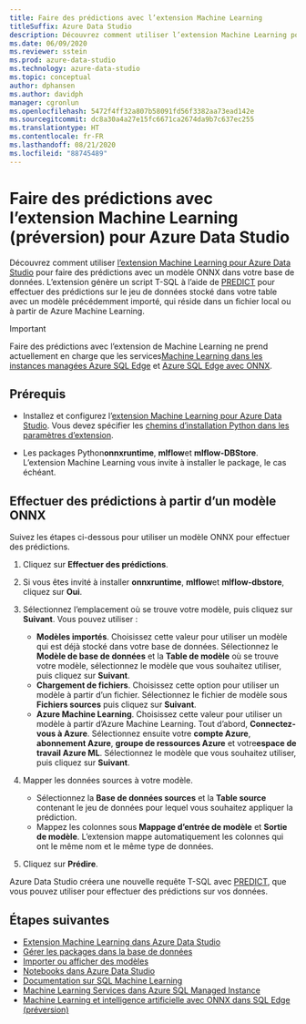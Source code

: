 ```yaml
---
title: Faire des prédictions avec l’extension Machine Learning
titleSuffix: Azure Data Studio
description: Découvrez comment utiliser l’extension Machine Learning pour Azure Data Studio pour faire des prédictions avec un modèle ONNX dans votre base de données.
ms.date: 06/09/2020
ms.reviewer: sstein
ms.prod: azure-data-studio
ms.technology: azure-data-studio
ms.topic: conceptual
author: dphansen
ms.author: davidph
manager: cgronlun
ms.openlocfilehash: 5472f4ff32a807b58091fd56f3382aa73ead142e
ms.sourcegitcommit: dc8a30a4a27e15fc6671ca2674da9b7c637ec255
ms.translationtype: HT
ms.contentlocale: fr-FR
ms.lasthandoff: 08/21/2020
ms.locfileid: "88745489"
---
```

# <a name="make-predictions-with-machine-learning-extension-preview-for-azure-data-studio"></a>Faire des prédictions avec l’extension Machine Learning (préversion) pour Azure Data Studio

Découvrez comment utiliser [l’extension Machine Learning pour Azure Data Studio](machine-learning-extension.md) pour faire des prédictions avec un modèle ONNX dans votre base de données. L’extension génère un script T-SQL à l’aide de [PREDICT](../t-sql/queries/predict-transact-sql.md) pour effectuer des prédictions sur le jeu de données stocké dans votre table avec un modèle précédemment importé, qui réside dans un fichier local ou à partir de Azure Machine Learning.

> [!IMPORTANT]
> Faire des prédictions avec l’extension de Machine Learning ne prend actuellement en charge que les services[Machine Learning dans les instances managées Azure SQL Edge](/azure/azure-sql/managed-instance/machine-learning-services-overview) et [Azure SQL Edge avec ONNX](/azure/azure-sql-edge/onnx-overview).

## <a name="prerequisites"></a>Prérequis

- Installez et configurez l’[extension Machine Learning pour Azure Data Studio](machine-learning-extension.md). Vous devez spécifier les [chemins d’installation Python dans les paramètres d’extension](machine-learning-extension.md#settings).

- Les packages Python**onnxruntime**, **mlflow**et **mlflow-DBStore**. L’extension Machine Learning vous invite à installer le package, le cas échéant.

## <a name="make-predictions-from-onnx-model"></a>Effectuer des prédictions à partir d’un modèle ONNX

Suivez les étapes ci-dessous pour utiliser un modèle ONNX pour effectuer des prédictions.

1. Cliquez sur **Effectuer des prédictions**.

1. Si vous êtes invité à installer **onnxruntime**, **mlflow**et **mlflow-dbstore**, cliquez sur **Oui**.

1. Sélectionnez l’emplacement où se trouve votre modèle, puis cliquez sur **Suivant**. Vous pouvez utiliser :
    - **Modèles importés**. Choisissez cette valeur pour utiliser un modèle qui est déjà stocké dans votre base de données. Sélectionnez le **Modèle de base de données** et la **Table de modèle** où se trouve votre modèle, sélectionnez le modèle que vous souhaitez utiliser, puis cliquez sur **Suivant**.
    - **Chargement de fichiers**. Choisissez cette option pour utiliser un modèle à partir d’un fichier. Sélectionnez le fichier de modèle sous **Fichiers sources** puis cliquez sur **Suivant**.
    - **Azure Machine Learning**. Choisissez cette valeur pour utiliser un modèle à partir d’Azure Machine Learning. Tout d’abord, **Connectez-vous à Azure**. Sélectionnez ensuite votre **compte Azure**, **abonnement Azure**, **groupe de ressources Azure** et votre**espace de travail Azure ML**. Sélectionnez le modèle que vous souhaitez utiliser, puis cliquez sur **Suivant**.

1. Mapper les données sources à votre modèle.
    - Sélectionnez la **Base de données sources** et la **Table source** contenant le jeu de données pour lequel vous souhaitez appliquer la prédiction.
    - Mappez les colonnes sous **Mappage d’entrée de modèle** et **Sortie de modèle**. L’extension mappe automatiquement les colonnes qui ont le même nom et le même type de données.

1. Cliquez sur **Prédire**.

Azure Data Studio créera une nouvelle requête T-SQL avec [PREDICT](../t-sql/queries/predict-transact-sql.md), que vous pouvez utiliser pour effectuer des prédictions sur vos données.

## <a name="next-steps"></a>Étapes suivantes

- [Extension Machine Learning dans Azure Data Studio](machine-learning-extension.md)
- [Gérer les packages dans la base de données](machine-learning-extension-manage-packages.md)
- [Importer ou afficher des modèles](machine-learning-extension-import-view-models.md)
- [Notebooks dans Azure Data Studio](notebooks-guidance.md)
- [Documentation sur SQL Machine Learning](../machine-learning/index.yml)
- [Machine Learning Services dans Azure SQL Managed Instance](/azure/azure-sql/managed-instance/machine-learning-services-overview)
- [Machine Learning et intelligence artificielle avec ONNX dans SQL Edge (préversion)](/azure/azure-sql-edge/onnx-overview)
